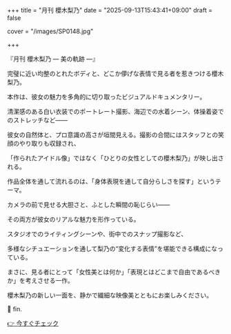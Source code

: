 +++
title = "月刊 櫻木梨乃"
date = "2025-09-13T15:43:41+09:00"
draft = false

cover = "/images/SP0148.jpg"

+++



『月刊 櫻木梨乃 ― 美の軌跡 ―』



完璧に近い均整のとれたボディと、どこか儚げな表情で見る者を惹きつける櫻木梨乃。

本作は、彼女の魅力を多角的に切り取ったビジュアルドキュメンタリー。



清潔感のある白い衣装でのポートレート撮影、海辺での水着シーン、体操着姿でのストレッチなど――

彼女の自然体と、プロ意識の高さが垣間見える。撮影の合間にはスタッフとの笑顔のやり取りも収録され、

「作られたアイドル像」ではなく「ひとりの女性としての櫻木梨乃」が映し出される。



作品全体を通して流れるのは、「身体表現を通して自分らしさを探す」というテーマ。

カメラの前で見せる大胆さと、ふとした瞬間の恥じらい――

その両方が彼女のリアルな魅力を形作っている。



スタジオでのライティングシーンや、街中でのスナップ撮影など、

多様なシチュエーションを通して梨乃の“変化する表情”を堪能できる構成になっている。



まさに、見る者にとって「女性美とは何か」「表現とはどこまで自由であるべきか」を考えさせる一作。

櫻木梨乃の新しい一面を、静かで繊細な映像美とともにお楽しみください。



💖 fin.



[👉 今すぐチェック](https://clear-tv.com/Direct/9290999-290-82844/moviepages/041020_003/index.html)

